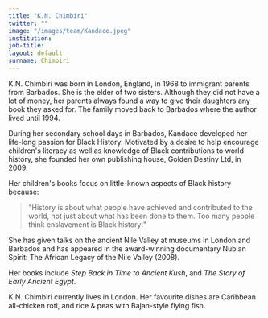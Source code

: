 ```yaml
---
title: "K.N. Chimbiri"
twitter: ""
image: "/images/team/Kandace.jpeg"
institution:
job-title:
layout: default
surname: Chimbiri
---
```

K.N. Chimbiri was born in London, England, in 1968 to immigrant parents from Barbados. She is the elder of two sisters. Although they did not have a lot of money, her parents always found a way to give their daughters any book they asked for. The family moved back to Barbados where the author lived until 1994.

During her secondary school days in Barbados, Kandace developed her life-long passion for Black History. Motivated by a desire to help encourage children's literacy as well as knowledge of Black contributions to world history, she founded her own publishing house, Golden Destiny Ltd, in 2009.

Her children's books focus on little-known aspects of Black history because:

> "History is about what people have achieved and contributed to the world, not just about what has been done to them. Too many people think enslavement is Black history!"

She has given talks on the ancient Nile Valley at museums in London and Barbados and has appeared in the award-winning documentary Nubian Spirit: The African Legacy of the Nile Valley (2008).

Her books include _Step Back in Time to Ancient Kush_, and _The Story of Early Ancient Egypt_.

K.N. Chimbiri currently lives in London. Her favourite dishes are Caribbean all-chicken roti, and rice & peas with Bajan-style flying fish.
